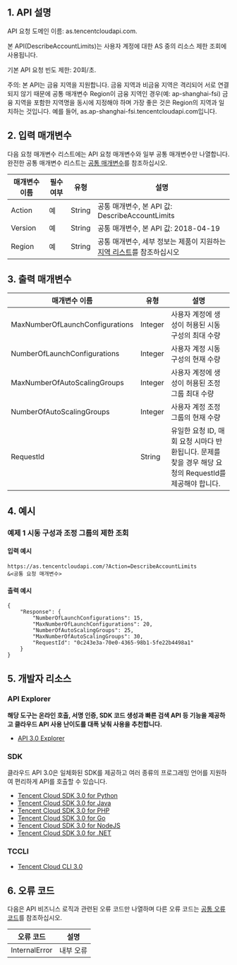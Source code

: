 ## 1. API 설명

API 요청 도메인 이름: as.tencentcloudapi.com.

본 API(DescribeAccountLimits)는 사용자 계정에 대한 AS 중의 리소스 제한 조회에 사용됩니다.

기본 API 요청 빈도 제한: 20회/초.

주의: 본 API는 금융 지역을 지원합니다. 금융 지역과 비금융 지역은 격리되어 서로 연결되지 않기 때문에 공통 매개변수 Region이 금융 지역인 경우(예: ap-shanghai-fsi) 금융 지역을 포함한 지역명을 동시에 지정해야 하며 가장 좋은 것은 Region의 지역과 일치하는 것입니다. 예를 들어, as.ap-shanghai-fsi.tencentcloudapi.com입니다.



## 2. 입력 매개변수

다음 요청 매개변수 리스트에는 API 요청 매개변수와 일부 공통 매개변수만 나열합니다. 완전한 공통 매개변수 리스트는 [공통 매개변수](/document/api/377/20426)를 참조하십시오.

| 매개변수 이름 | 필수 여부 | 유형 | 설명 |
|---------|---------|---------|---------|
| Action | 예 | String | 공통 매개변수, 본 API 값: DescribeAccountLimits |
| Version | 예 | String | 공통 매개변수, 본 API 값: 2018-04-19 |
| Region | 예 | String | 공통 매개변수, 세부 정보는 제품이 지원하는 [지역 리스트](/document/api/377/20426#.E5.9C.B0.E5.9F.9F.E5.88.97.E8.A1.A8)를 참조하십시오 |

## 3. 출력 매개변수

| 매개변수 이름 | 유형 | 설명 |
|---------|---------|---------|
| MaxNumberOfLaunchConfigurations | Integer | 사용자 계정에 생성이 허용된 시동 구성의 최대 수량 |
| NumberOfLaunchConfigurations | Integer | 사용자 계정 시동 구성의 현재 수량|
| MaxNumberOfAutoScalingGroups | Integer | 사용자 계정에 생성이 허용된 조정 그룹 최대 수량 |
| NumberOfAutoScalingGroups | Integer | 사용자 계정 조정 그룹의 현재 수량 |
| RequestId | String | 유일한 요청 ID, 매회 요청 시마다 반환됩니다. 문제를 찾을 경우 해당 요청의 RequestId를 제공해야 합니다. |

## 4. 예시

### 예제 1 시동 구성과 조정 그룹의 제한 조회

#### 입력 예시

```
https://as.tencentcloudapi.com/?Action=DescribeAccountLimits
&<공통 요청 매개변수>
```

#### 출력 예시

```
{
    "Response": {
        "NumberOfLaunchConfigurations": 15,
        "MaxNumberOfLaunchConfigurations": 20,
        "NumberOfAutoScalingGroups": 25,
        "MaxNumberOfAutoScalingGroups": 30,
        "RequestId": "0c243e3a-70e0-4365-98b1-5fe22b4498a1"
    }
}
```


## 5. 개발자 리소스

### API Explorer

**해당 도구는 온라인 호출, 서명 인증, SDK 코드 생성과 빠른 검색 API 등 기능을 제공하고 클라우드 API 사용 난이도를 대폭 낮춰 사용을 추천합니다.**

* [API 3.0 Explorer](https://console.cloud.tencent.com/api/explorer?Product=as&Version=2018-04-19&Action=DescribeAccountLimits)

### SDK

클라우드 API 3.0은 일체화된 SDK를 제공하고 여러 종류의 프로그래밍 언어를 지원하여 편리하게 API를 호출할 수 있습니다.

* [Tencent Cloud SDK 3.0 for Python](https://github.com/TencentCloud/tencentcloud-sdk-python)
* [Tencent Cloud SDK 3.0 for Java](https://github.com/TencentCloud/tencentcloud-sdk-java)
* [Tencent Cloud SDK 3.0 for PHP](https://github.com/TencentCloud/tencentcloud-sdk-php)
* [Tencent Cloud SDK 3.0 for Go](https://github.com/TencentCloud/tencentcloud-sdk-go)
* [Tencent Cloud SDK 3.0 for NodeJS](https://github.com/TencentCloud/tencentcloud-sdk-nodejs)
* [Tencent Cloud SDK 3.0 for .NET](https://github.com/TencentCloud/tencentcloud-sdk-dotnet)

### TCCLI

* [Tencent Cloud CLI 3.0](https://cloud.tencent.com/document/product/440/6176)

## 6. 오류 코드

다음은 API 비즈니스 로직과 관련된 오류 코드만 나열하며 다른 오류 코드는 [공통 오류 코드](/document/api/377/20428#.E5.85.AC.E5.85.B1.E9.94.99.E8.AF.AF.E7.A0.81)를 참조하십시오.

| 오류 코드 | 설명 |
|---------|---------|
| InternalError | 내부 오류 |

